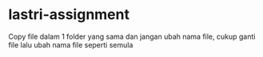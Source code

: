 # lastri-assignment

Copy file dalam 1 folder yang sama dan jangan ubah nama file, cukup ganti file lalu ubah nama file seperti semula
